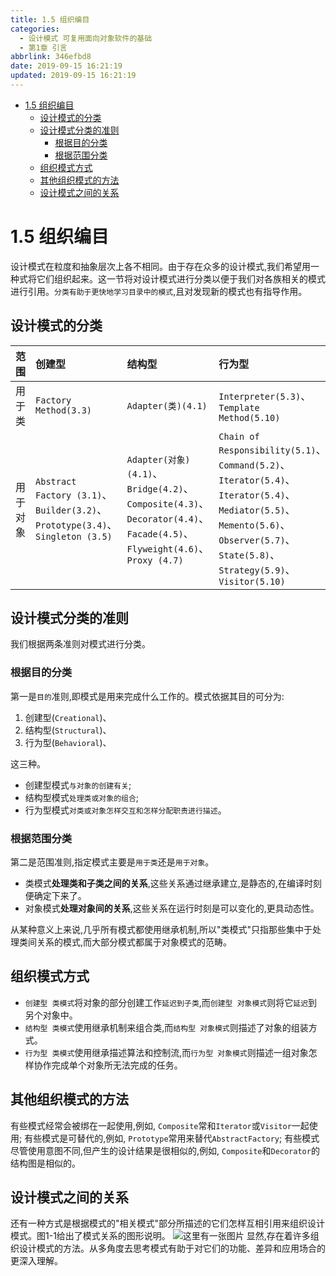 ```yaml
---
title: 1.5 组织编目
categories:
  - 设计模式 可复用面向对象软件的基础
  - 第1章 引言
abbrlink: 346efbd8
date: 2019-09-15 16:21:19
updated: 2019-09-15 16:21:19
---
```

- [1.5 组织编目](/blog/null/#1-5-组织编目)
    - [设计模式的分类](/blog/null/#设计模式的分类)
    - [设计模式分类的准则](/blog/null/#设计模式分类的准则)
        - [根据目的分类](/blog/null/#根据目的分类)
        - [根据范围分类](/blog/null/#根据范围分类)
    - [组织模式方式](/blog/null/#组织模式方式)
    - [其他组织模式的方法](/blog/null/#其他组织模式的方法)
    - [设计模式之间的关系](/blog/null/#设计模式之间的关系)

<!--more-->
<script src="/js/src/jquery.slim.min.js"></script>
<script>$(document).ready(function() {$(".post-body > p:nth-child(5) > br:nth-child(2)").hide();$(".post-body > p:nth-child(5) > br:nth-child(3)").hide();$(".post-body > ul:eq(0)").hide();});</script>

<!--end-->
<!--SSTStart-->
# 1.5 组织编目 #
设计模式在粒度和抽象层次上各不相同。由于存在众多的设计模式,我们希望用一种式将它们组织起来。这一节将对设计模式进行分类以便于我们对各族相关的模式进行引用。`分类有助于更快地学习目录中的模式`,且对发现新的模式也有指导作用。
## 设计模式的分类 ##

|范围|创建型|结构型|行为型|
|:---|:---|:---|:---|
|用于类|`Factory Method(3.3)`|`Adapter(类)(4.1)`|`Interpreter(5.3)`、`Template Method(5.10)`|
|用于对象|`Abstract Factory (3.1)`、`Builder(3.2)`、`Prototype(3.4)`、`Singleton (3.5)`|`Adapter(对象)(4.1)`、`Bridge(4.2)`、`Composite(4.3)`、`Decorator(4.4)`、`Facade(4.5)`、`Flyweight(4.6)`、`Proxy (4.7)`|`Chain of Responsibility(5.1)`、`Command(5.2)`、`Iterator(5.4)`、`Iterator(5.4)`、`Mediator(5.5)`、`Memento(5.6)`、`Observer(5.7)`、`State(5.8)`、`Strategy(5.9)`、`Visitor(5.10)`|
## 设计模式分类的准则 ##
我们根据两条准则对模式进行分类。
### 根据目的分类 ###
第一是`目的`准则,即模式是用来完成什么工作的。模式依据其目的可分为:
1. 创建型(`Creational`)、
2. 结构型(`Structural`)、
3. 行为型(`Behavioral`)、

这三种。
- 创建型模式`与对象的创建有关`;
- 结构型模式`处理类或对象的组合`;
- 行为型模式`对类或对象怎样交互和怎样分配职责进行描述`。

### 根据范围分类 ###
第二是范围准则,指定模式主要是`用于类`还是`用于对象`。
- 类模式**处理类和子类之间的关系**,这些关系通过继承建立,是静态的,在编译时刻便确定下来了。
- 对象模式**处理对象间的关系**,这些关系在运行时刻是可以变化的,更具动态性。

从某种意义上来说,几乎所有模式都使用继承机制,所以"类模式"只指那些集中于处理类间关系的模式,而大部分模式都属于对象模式的范畴。

## 组织模式方式 ##
- `创建型 类模式`将对象的部分创建工作`延迟到子类`,而`创建型 对象模式`则将它`延迟`到另个对象中。
- `结构型 类模式`使用继承机制来组合类,而`结构型 对象模式`则描述了对象的组装方式。
- `行为型 类模式`使用继承描述算法和控制流,而`行为型 对象模式`则描述一组对象怎样协作完成单个对象所无法完成的任务。

## 其他组织模式的方法 ##
有些模式经常会被绑在一起使用,例如, `Composite`常和`Iterator`或`Visitor`一起使用;
有些模式是可替代的,例如, `Prototype`常用来替代`AbstractFactory`;
有些模式尽管使用意图不同,但产生的设计结果是很相似的,例如, `Composite`和`Decorator`的结构图是相似的。
<!--SSTStop-->
## 设计模式之间的关系 ##
还有一种方式是根据模式的"相关模式"部分所描述的它们怎样互相引用来组织设计模式。图1-1给出了模式关系的图形说明。
![这里有一张图片](https://image-1257720033.cos.ap-shanghai.myqcloud.com/blog/readbooknote/SheJiMoShiKeFuYongMianXiangDuiXiangRuanJianDeJiChu/ch1/2.png)
显然,存在着许多组织设计模式的方法。从多角度去思考模式有助于对它们的功能、差异和应用场合的更深入理解。
